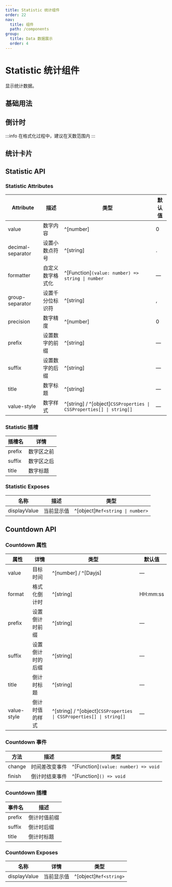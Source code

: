 ```yaml
---
title: Statistic 统计组件
order: 22
nav:
  title: 组件
  path: /components
group:
  title: Data 数据展示
  order: 4
---
```

# Statistic 统计组件

显示统计数据。

## 基础用法

<code src="./demos/basic.tsx"  title=" " description="用于突出某个或某组数字时，如统计数值、金额、排名等，数值和标题前后都可以加icon、单位等元素。 可以使用 [vueuse](https://vueuse.org/core/useTransition/) 实现数值的变化动效"></code>

## 倒计时
  
<code src="./demos/countdown.tsx" title=" " description="倒计时组件，支持添加其他组件来控制。"></code>

:::info
在格式化过程中，建议在天数范围内
:::

## 统计卡片

<code src="./demos/card.tsx" title=" " description="卡片式用法展示，可以自由组合"></code>

## Statistic API

### Statistic Attributes

| Attribute         | 描述       | 类型                                                                    | 默认值 |
| ----------------- | -------- | --------------------------------------------------------------------- | --- |
| value             | 数字内容     | ^[number]                                                             | 0   |
| decimal-separator | 设置小数点符号  | ^[string]                                                             | .   |
| formatter         | 自定义数字格式化 | ^[Function]`(value: number) => string \| number`                  | —   |
| group-separator   | 设置千分位标识符 | ^[string]                                                             | ,   |
| precision         | 数字精度     | ^[number]                                                             | 0   |
| prefix            | 设置数字的前缀  | ^[string]                                                             | —   |
| suffix            | 设置数字的后缀  | ^[string]                                                             | —   |
| title             | 数字标题     | ^[string]                                                             | —   |
| value-style       | 数字样式     | ^[string] / ^[object]`CSSProperties \| CSSProperties[] \| string[]` | —   |

### Statistic 插槽

| 插槽名    | 详情    |
| ------ | ----- |
| prefix | 数字区之前 |
| suffix | 数字区之后 |
| title  | 数字标题  |

### Statistic Exposes

| 名称           | 描述    | 类型                                      |
| ------------ | ----- | --------------------------------------- |
| displayValue | 当前显示值 | ^[object]`Ref<string \| number>` |

## Countdown API

### Countdown 属性

| 属性          | 详情       | 类型                                                                    | 默认值      |
| ----------- | -------- | --------------------------------------------------------------------- | -------- |
| value       | 目标时间     | ^[number] / ^[Dayjs]                                                  | —        |
| format      | 格式化倒计时   | ^[string]                                                             | HH:mm:ss |
| prefix      | 设置倒计时前缀  | ^[string]                                                             | —        |
| suffix      | 设置倒计时的后缀 | ^[string]                                                             | —        |
| title       | 倒计时标题    | ^[string]                                                             | —        |
| value-style | 倒计时值的样式  | ^[string] / ^[object]`CSSProperties \| CSSProperties[] \| string[]` | —        |

### Countdown 事件

| 方法     | 描述      | 类型                                      |
| ------ | ------- | --------------------------------------- |
| change | 时间差改变事件 | ^[Function]`(value: number) => void` |
| finish | 倒计时结束事件 | ^[Function]`() => void`              |

### Countdown 插槽

| 事件名    | 描述     |
| ------ | ------ |
| prefix | 倒计时值前缀 |
| suffix | 倒计时后缀  |
| title  | 倒计时标题  |

### Countdown Exposes

| 名称           | 详情    | 类型                           |
| ------------ | ----- | ---------------------------- |
| displayValue | 当前显示值 | ^[object]`Ref<string>` |